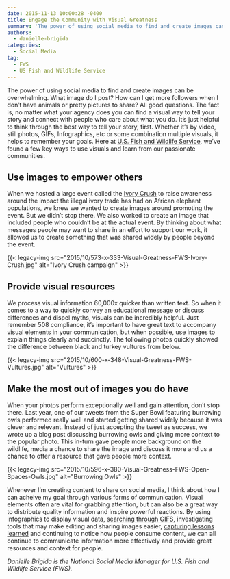 ```yaml
---
date: 2015-11-13 10:00:28 -0400
title: Engage the Community with Visual Greatness
summary: 'The power of using social media to find and create images can be overwhelming. What image do I post? How can I get more followers when I don&rsquo;t have animals or pretty pictures to share? All good questions. The fact is, no matter what your agency does you can find a visual way to tell'
authors:
  - danielle-brigida
categories:
  - Social Media
tag:
  - FWS
  - US Fish and Wildlife Service
---
```


The power of using social media to find and create images can be overwhelming. What image do I post? How can I get more followers when I don’t have animals or pretty pictures to share? All good questions. The fact is, no matter what your agency does you can find a visual way to tell your story and connect with people who care about what you do. It’s just helpful to think through the best way to tell your story, first. Whether it’s by video, still photos, GIFs, Infographics, etc or some combination multiple visuals, it helps to remember your goals. Here at [U.S. Fish and Wildlife Service](http://www.fws.gov/), we’ve found a few key ways to use visuals and learn from our passionate communities.

## Use images to empower others

When we hosted a large event called the [Ivory Crush](http://www.fws.gov/le/elephant-ivory-crush.html) to raise awareness around the impact the illegal ivory trade has had on African elephant populations, we knew we wanted to create images around promoting the event. But we didn’t stop there. We also worked to create an image that included people who couldn’t be at the actual event. By thinking about what messages people may want to share in an effort to support our work, it allowed us to create something that was shared widely by people beyond the event.

{{< legacy-img src="2015/10/573-x-333-Visual-Greatness-FWS-Ivory-Crush.jpg" alt="Ivory Crush campaign" >}}

## Provide visual resources

We process visual information 60,000x quicker than written text. So when it comes to a way to quickly convey an educational message or discuss differences and dispel myths, visuals can be incredibly helpful. Just remember 508 compliance, it’s important to have great text to accompany visual elements in your communication, but when possible, use images to explain things clearly and succinctly. The following photos quickly showed the difference between black and turkey vultures from below.

{{< legacy-img src="2015/10/600-x-348-Visual-Greatness-FWS-Vultures.jpg" alt="Vultures" >}}

## Make the most out of images you do have

When your photos perform exceptionally well and gain attention, don’t stop there. Last year, one of our tweets from the Super Bowl featuring burrowing owls performed really well and started getting shared widely because it was clever and relevant. Instead of just accepting the tweet as success, we wrote up a blog post discussing burrowing owls and giving more context to the popular photo. This in-turn gave people more background on the wildlife, media a chance to share the image and discuss it more and us a chance to offer a resource that gave people more context.

{{< legacy-img src="2015/10/596-x-380-Visual-Greatness-FWS-Open-Spaces-Owls.jpg" alt="Burrowing Owls" >}}

Whenever I’m creating content to share on social media, I think about how I can acheive my goal through various forms of communication. Visual elements often are vital for grabbing attention, but can also be a great way to distribute quality information and inspire powerful reactions. By using infographics to display visual data, [searching through GIFS](http://giphy.com/), investigating tools that may make editing and sharing images easier, [capturing lessons learned](https://www.awesomescreenshot.com/) and continuing to notice how people consume content, we can all continue to communicate information more effectively and provide great resources and context for people.

_Danielle Brigida is the National Social Media Manager for U.S. Fish and Wildlife Service (FWS)._